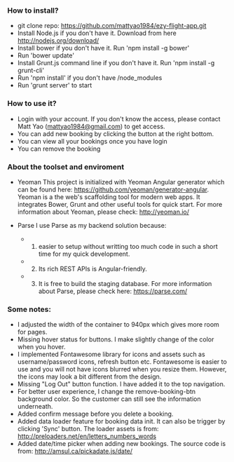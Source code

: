 ### How to install? ###
- git clone repo: https://github.com/mattyao1984/ezy-flight-app.git 
- Install Node.js if you don't have it. Download from here http://nodejs.org/download/
- Install bower if you don't have it. Run 'npm install -g bower' 
- Run 'bower update' 
- Install Grunt.js command line if you don't have it.  Run 'npm install -g grunt-cli'
- Run 'npm install' if you don't have /node_modules 
- Run 'grunt server' to start 

### How to use it? ###
- Login with your account. If you don't know the access, please contact Matt Yao (mattyao1984@gmail.com) to get access.
- You can add new booking by clicking the button at the right bottom.
- You can view all your bookings once you have login
- You can remove the booking 

### About the toolset and enviroment ###
- Yeoman
This project is initialized with Yeoman Angular generator which can be found here: https://github.com/yeoman/generator-angular. Yeoman is a the web's scaffolding tool for modern web apps. It integrates Bower, Grunt and other useful tools for quick start. For more information about Yeoman, please check: http://yeoman.io/

- Parse
I use Parse as my backend solution because: 
  -  1. easier to setup without writting too much code in such a short time for my quick development.
  -  2. Its rich REST APIs is Angular-friendly. 
  -  3. It is free to build the staging database.
For more information about Parse, please check here: https://parse.com/

### Some notes: ###
- I adjusted the width of the container to 940px which gives more room for pages.
- Missing hover status for buttons. I make slightly change of the color when you hover.
- I implemented Fontawesome library for icons and assets such as username/password icons, refresh button etc. Fontawesome is easier to use and you will not have icons blurred when you resize them. However, the icons may look a bit different from the design.
- Missing "Log Out" button function. I have added it to the top navigation.
- For better user experience, I change the remove-booking-btn background color. So the customer can still see the information underneath.
- Added confirm message before you delete a booking.
- Added data loader feature for booking data init. It can also be trigger by clicking 'Sync' button. The loader assets is from: http://preloaders.net/en/letters_numbers_words
- Added date/time picker when adding new bookings. The source code is from: http://amsul.ca/pickadate.js/date/


